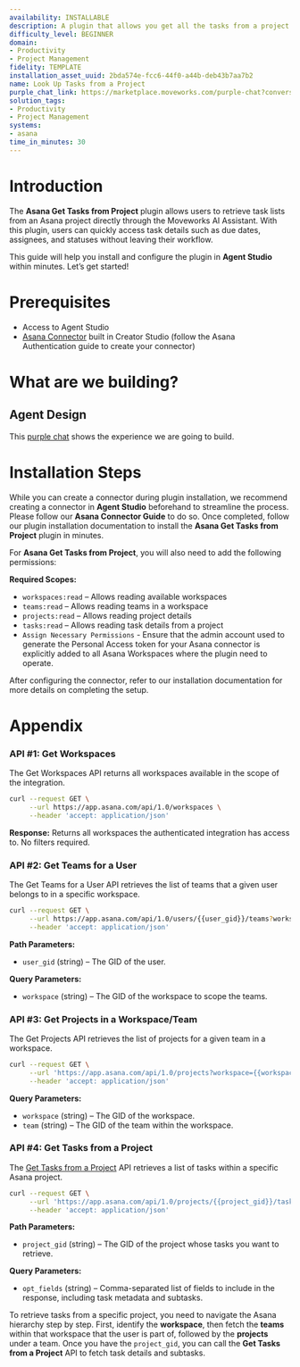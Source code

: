 ```yaml
---
availability: INSTALLABLE
description: A plugin that allows you get all the tasks from a project.
difficulty_level: BEGINNER
domain:
- Productivity
- Project Management
fidelity: TEMPLATE
installation_asset_uuid: 2bda574e-fcc6-44f0-a44b-deb43b7aa7b2
name: Look Up Tasks from a Project
purple_chat_link: https://marketplace.moveworks.com/purple-chat?conversation=%7B%22messages%22%3A%5B%7B%22role%22%3A%22user%22%2C%22parts%22%3A%5B%7B%22richText%22%3A%22Get+a+list+of+tasks+from+a+project%22%7D%5D%7D%2C%7B%22role%22%3A%22assistant%22%2C%22parts%22%3A%5B%7B%22reasoningSteps%22%3A%5B%7B%22status%22%3A%22success%22%2C%22richText%22%3A%22%3Cp+xmlns%3D%5C%22http%3A%2F%2Fwww.w3.org%2F1999%2Fxhtml%5C%22%3EYour+request+is+being+processed+for+the+%3Cb%3EQuantumFlow%3C%2Fb%3E+workspace.%3C%2Fp%3E%22%7D%5D%7D%2C%7B%22richText%22%3A%22%3Cp+xmlns%3D%5C%22http%3A%2F%2Fwww.w3.org%2F1999%2Fxhtml%5C%22%3ETo+continue%2C+I+need+you+to+select+which+team%E2%80%99s+project+tasks+you+want+to+view.+Here+are+your+available+teams%3A%3C%2Fp%3E%3Col+xmlns%3D%5C%22http%3A%2F%2Fwww.w3.org%2F1999%2Fxhtml%5C%22%3E%3Cli%3E%3Cb%3EMarketing+Team+-+USA%3C%2Fb%3E%3C%2Fli%3E%3Cli%3E%3Cb%3EMarketing+Team+-+India%3C%2Fb%3E%3C%2Fli%3E%3Cli%3E%3Cb%3EEngineering+Team+-+EMEA%3C%2Fb%3E%3C%2Fli%3E%3C%2Fol%3E%3Cp+xmlns%3D%5C%22http%3A%2F%2Fwww.w3.org%2F1999%2Fxhtml%5C%22%3E%3Cb%3EPlease+reply+with+the+number+of+the+team+you+want+to+view+tasks+for.%3C%2Fb%3E%3C%2Fp%3E%22%7D%5D%7D%2C%7B%22role%22%3A%22user%22%2C%22parts%22%3A%5B%7B%22richText%22%3A%221%22%7D%5D%7D%2C%7B%22role%22%3A%22assistant%22%2C%22parts%22%3A%5B%7B%22reasoningSteps%22%3A%5B%7B%22status%22%3A%22success%22%2C%22richText%22%3A%22%3Cp+xmlns%3D%5C%22http%3A%2F%2Fwww.w3.org%2F1999%2Fxhtml%5C%22%3EYou+have+selected+the+%3Cb%3EMarketing+Team+-+USA%3C%2Fb%3E+team.%3C%2Fp%3E%22%7D%5D%7D%2C%7B%22richText%22%3A%22%3Cp+xmlns%3D%5C%22http%3A%2F%2Fwww.w3.org%2F1999%2Fxhtml%5C%22%3ENow%2C+please+select+which+project+you+want+to+view+tasks+for.+Here+are+your+available+projects+in+this+team%3A%3C%2Fp%3E%3Col+xmlns%3D%5C%22http%3A%2F%2Fwww.w3.org%2F1999%2Fxhtml%5C%22%3E%3Cli%3E%3Cb%3EQ3+Marketing+Campaign%3C%2Fb%3E%3C%2Fli%3E%3Cli%3E%3Cb%3EProduct+Launch+v2%3C%2Fb%3E%3C%2Fli%3E%3Cli%3E%3Cb%3EInternal+Tooling%3C%2Fb%3E%3C%2Fli%3E%3C%2Fol%3E%3Cp+xmlns%3D%5C%22http%3A%2F%2Fwww.w3.org%2F1999%2Fxhtml%5C%22%3E%3Cb%3EReply+with+the+number+of+the+project+you+want+to+see+tasks+for.%3C%2Fb%3E%3C%2Fp%3E%22%7D%5D%7D%2C%7B%22role%22%3A%22user%22%2C%22parts%22%3A%5B%7B%22richText%22%3A%221%22%7D%5D%7D%2C%7B%22role%22%3A%22assistant%22%2C%22parts%22%3A%5B%7B%22reasoningSteps%22%3A%5B%7B%22status%22%3A%22success%22%2C%22richText%22%3A%22%3Cp+xmlns%3D%5C%22http%3A%2F%2Fwww.w3.org%2F1999%2Fxhtml%5C%22%3E%3Cb%3EResolved+Selection%3C%2Fb%3E%3C%2Fp%3E%3Cul+xmlns%3D%5C%22http%3A%2F%2Fwww.w3.org%2F1999%2Fxhtml%5C%22%3E%3Cli%3E%3Cb%3EWorkspace%3A%3C%2Fb%3E+QuantumFlow%3C%2Fli%3E%3Cli%3E%3Cb%3ETeam%3A%3C%2Fb%3E+Marketing+Team+-+USA%3C%2Fli%3E%3Cli%3E%3Cb%3EProject%3A%3C%2Fb%3E+Q3+Marketing+Campaign%3C%2Fli%3E%3C%2Ful%3E%22%7D%5D%7D%2C%7B%22richText%22%3A%22%3Cp+xmlns%3D%5C%22http%3A%2F%2Fwww.w3.org%2F1999%2Fxhtml%5C%22%3EHere+are+the+tasks+currently+in+this+project%3A%3C%2Fp%3E%3Col+xmlns%3D%5C%22http%3A%2F%2Fwww.w3.org%2F1999%2Fxhtml%5C%22%3E%3Cli%3E%3Cb%3EDevelop+social+media+strategy%3C%2Fb%3E%3Cbr+%2F%3E%3Cb%3EAssignee%3A%3C%2Fb%3E+Alice+Smith%3Cbr+%2F%3E%3Cb%3ECreated+at%3A%3C%2Fb%3E+2025-07-15%3Cbr+%2F%3E%3Cb%3EDue+on%3A%3C%2Fb%3E+2025-08-01%3Cbr+%2F%3E%3Cb%3ECompleted%3A%3C%2Fb%3E+No%3Cbr+%2F%3E%3Cb%3ENotes%3A%3C%2Fb%3E+Outline+key+platforms+and+content+pillars+for+Q3.%3C%2Fli%3E%3Cli%3E%3Cb%3EDraft+press+release+for+product+launch%3C%2Fb%3E%3Cbr+%2F%3E%3Cb%3EAssignee%3A%3C%2Fb%3E+Alice+Smith%3Cbr+%2F%3E%3Cb%3ECreated+at%3A%3C%2Fb%3E+2025-07-18%3Cbr+%2F%3E%3Cb%3EDue+on%3A%3C%2Fb%3E+2025-08-05%3Cbr+%2F%3E%3Cb%3ECompleted%3A%3C%2Fb%3E+No%3Cbr+%2F%3E%3Cb%3ENotes%3A%3C%2Fb%3E+Include+product+features+and+target+audience+benefits.%3C%2Fli%3E%3Cli%3E%3Cb%3ECoordinate+with+sales+for+lead+generation+assets%3C%2Fb%3E%3Cbr+%2F%3E%3Cb%3EAssignee%3A%3C%2Fb%3E+Alice+Smith%3Cbr+%2F%3E%3Cb%3ECreated+at%3A%3C%2Fb%3E+2025-07-20%3Cbr+%2F%3E%3Cb%3EDue+on%3A%3C%2Fb%3E+2025-08-10%3Cbr+%2F%3E%3Cb%3ECompleted%3A%3C%2Fb%3E+No%3Cbr+%2F%3E%3Cb%3ENotes%3A%3C%2Fb%3E+Ensure+assets+align+with+Q3+sales+targets.%3C%2Fli%3E%3C%2Fol%3E%3Cp+xmlns%3D%5C%22http%3A%2F%2Fww
solution_tags:
- Productivity
- Project Management
systems:
- asana
time_in_minutes: 30
---
```


# Introduction

The **Asana Get Tasks from Project** plugin allows users to retrieve task lists from an Asana project directly through the Moveworks AI Assistant. With this plugin, users can quickly access task details such as due dates, assignees, and statuses without leaving their workflow.

This guide will help you install and configure the plugin in **Agent Studio** within minutes. Let’s get started!

# Prerequisites

- Access to Agent Studio
- [Asana Connector](https://developer.moveworks.com/creator-studio/resources/connector?id=asana) built in Creator Studio (follow the Asana Authentication guide to create your connector)

# What are we building?

## Agent Design

This [purple chat](https://marketplace.moveworks.com/purple-chat?conversation=%7B%22messages%22%3A%5B%7B%22role%22%3A%22user%22%2C%22parts%22%3A%5B%7B%22richText%22%3A%22Get+a+list+of+tasks+from+a+project%22%7D%5D%7D%2C%7B%22role%22%3A%22assistant%22%2C%22parts%22%3A%5B%7B%22reasoningSteps%22%3A%5B%7B%22status%22%3A%22success%22%2C%22richText%22%3A%22%3Cp+xmlns%3D%5C%22http%3A%2F%2Fwww.w3.org%2F1999%2Fxhtml%5C%22%3EYour+request+is+being+processed+for+the+%3Cb%3EQuantumFlow%3C%2Fb%3E+workspace.%3C%2Fp%3E%22%7D%5D%7D%2C%7B%22richText%22%3A%22%3Cp+xmlns%3D%5C%22http%3A%2F%2Fwww.w3.org%2F1999%2Fxhtml%5C%22%3ETo+continue%2C+I+need+you+to+select+which+team%E2%80%99s+project+tasks+you+want+to+view.+Here+are+your+available+teams%3A%3C%2Fp%3E%3Col+xmlns%3D%5C%22http%3A%2F%2Fwww.w3.org%2F1999%2Fxhtml%5C%22%3E%3Cli%3E%3Cb%3EMarketing+Team+-+USA%3C%2Fb%3E%3C%2Fli%3E%3Cli%3E%3Cb%3EMarketing+Team+-+India%3C%2Fb%3E%3C%2Fli%3E%3Cli%3E%3Cb%3EEngineering+Team+-+EMEA%3C%2Fb%3E%3C%2Fli%3E%3C%2Fol%3E%3Cp+xmlns%3D%5C%22http%3A%2F%2Fwww.w3.org%2F1999%2Fxhtml%5C%22%3E%3Cb%3EPlease+reply+with+the+number+of+the+team+you+want+to+view+tasks+for.%3C%2Fb%3E%3C%2Fp%3E%22%7D%5D%7D%2C%7B%22role%22%3A%22user%22%2C%22parts%22%3A%5B%7B%22richText%22%3A%221%22%7D%5D%7D%2C%7B%22role%22%3A%22assistant%22%2C%22parts%22%3A%5B%7B%22reasoningSteps%22%3A%5B%7B%22status%22%3A%22success%22%2C%22richText%22%3A%22%3Cp+xmlns%3D%5C%22http%3A%2F%2Fwww.w3.org%2F1999%2Fxhtml%5C%22%3EYou+have+selected+the+%3Cb%3EMarketing+Team+-+USA%3C%2Fb%3E+team.%3C%2Fp%3E%22%7D%5D%7D%2C%7B%22richText%22%3A%22%3Cp+xmlns%3D%5C%22http%3A%2F%2Fwww.w3.org%2F1999%2Fxhtml%5C%22%3ENow%2C+please+select+which+project+you+want+to+view+tasks+for.+Here+are+your+available+projects+in+this+team%3A%3C%2Fp%3E%3Col+xmlns%3D%5C%22http%3A%2F%2Fwww.w3.org%2F1999%2Fxhtml%5C%22%3E%3Cli%3E%3Cb%3EQ3+Marketing+Campaign%3C%2Fb%3E%3C%2Fli%3E%3Cli%3E%3Cb%3EProduct+Launch+v2%3C%2Fb%3E%3C%2Fli%3E%3Cli%3E%3Cb%3EInternal+Tooling%3C%2Fb%3E%3C%2Fli%3E%3C%2Fol%3E%3Cp+xmlns%3D%5C%22http%3A%2F%2Fwww.w3.org%2F1999%2Fxhtml%5C%22%3E%3Cb%3EReply+with+the+number+of+the+project+you+want+to+see+tasks+for.%3C%2Fb%3E%3C%2Fp%3E%22%7D%5D%7D%2C%7B%22role%22%3A%22user%22%2C%22parts%22%3A%5B%7B%22richText%22%3A%221%22%7D%5D%7D%2C%7B%22role%22%3A%22assistant%22%2C%22parts%22%3A%5B%7B%22reasoningSteps%22%3A%5B%7B%22status%22%3A%22success%22%2C%22richText%22%3A%22%3Cp+xmlns%3D%5C%22http%3A%2F%2Fwww.w3.org%2F1999%2Fxhtml%5C%22%3E%3Cb%3EResolved+Selection%3C%2Fb%3E%3C%2Fp%3E%3Cul+xmlns%3D%5C%22http%3A%2F%2Fwww.w3.org%2F1999%2Fxhtml%5C%22%3E%3Cli%3E%3Cb%3EWorkspace%3A%3C%2Fb%3E+QuantumFlow%3C%2Fli%3E%3Cli%3E%3Cb%3ETeam%3A%3C%2Fb%3E+Marketing+Team+-+USA%3C%2Fli%3E%3Cli%3E%3Cb%3EProject%3A%3C%2Fb%3E+Q3+Marketing+Campaign%3C%2Fli%3E%3C%2Ful%3E%22%7D%5D%7D%2C%7B%22richText%22%3A%22%3Cp+xmlns%3D%5C%22http%3A%2F%2Fwww.w3.org%2F1999%2Fxhtml%5C%22%3EHere+are+the+tasks+currently+in+this+project%3A%3C%2Fp%3E%3Col+xmlns%3D%5C%22http%3A%2F%2Fwww.w3.org%2F1999%2Fxhtml%5C%22%3E%3Cli%3E%3Cb%3EDevelop+social+media+strategy%3C%2Fb%3E%3Cbr+%2F%3E%3Cb%3EAssignee%3A%3C%2Fb%3E+Alice+Smith%3Cbr+%2F%3E%3Cb%3ECreated+at%3A%3C%2Fb%3E+2025-07-15%3Cbr+%2F%3E%3Cb%3EDue+on%3A%3C%2Fb%3E+2025-08-01%3Cbr+%2F%3E%3Cb%3ECompleted%3A%3C%2Fb%3E+No%3Cbr+%2F%3E%3Cb%3ENotes%3A%3C%2Fb%3E+Outline+key+platforms+and+content+pillars+for+Q3.%3C%2Fli%3E%3Cli%3E%3Cb%3EDraft+press+release+for+product+launch%3C%2Fb%3E%3Cbr+%2F%3E%3Cb%3EAssignee%3A%3C%2Fb%3E+Alice+Smith%3Cbr+%2F%3E%3Cb%3ECreated+at%3A%3C%2Fb%3E+2025-07-18%3Cbr+%2F%3E%3Cb%3EDue+on%3A%3C%2Fb%3E+2025-08-05%3Cbr+%2F%3E%3Cb%3ECompleted%3A%3C%2Fb%3E+No%3Cbr+%2F%3E%3Cb%3ENotes%3A%3C%2Fb%3E+Include+product+features+and+target+audience+benefits.%3C%2Fli%3E%3Cli%3E%3Cb%3ECoordinate+with+sales+for+lead+generation+assets%3C%2Fb%3E%3Cbr+%2F%3E%3Cb%3EAssignee%3A%3C%2Fb%3E+Alice+Smith%3Cbr+%2F%3E%3Cb%3ECreated+at%3A%3C%2Fb%3E+2025-07-20%3Cbr+%2F%3E%3Cb%3EDue+on%3A%3C%2Fb%3E+2025-08-10%3Cbr+%2F%3E%3Cb%3ECompleted%3A%3C%2Fb%3E+No%3Cbr+%2F%3E%3Cb%3ENotes%3A%3C%2Fb%3E+Ensure+assets+align+with+Q3+sales+targets.%3C%2Fli%3E%3C%2Fol%3E%3Cp+xmlns%3D%5C%22http%3A%2F%2Fww) shows the experience we are going to build.

# Installation Steps

While you can create a connector during plugin installation, we recommend creating a connector in **Agent Studio** beforehand to streamline the process. Please follow our **Asana Connector Guide** to do so. Once completed, follow our plugin installation documentation to install the **Asana Get Tasks from Project** plugin in minutes.

For **Asana Get Tasks from Project**, you will also need to add the following permissions:

**Required Scopes:**

- `workspaces:read` – Allows reading available workspaces
- `teams:read` – Allows reading teams in a workspace
- `projects:read` – Allows reading project details
- `tasks:read` – Allows reading task details from a project
- `Assign Necessary Permissions` - Ensure that the admin account used to generate the Personal Access token for your Asana connector is explicitly added to all Asana Workspaces where the plugin need to operate.

After configuring the connector, refer to our installation documentation for more details on completing the setup.

# Appendix

### **API #1: Get Workspaces**

The Get Workspaces API returns all workspaces available in the scope of the integration.

```bash
curl --request GET \
     --url https://app.asana.com/api/1.0/workspaces \
     --header 'accept: application/json'
```

**Response:** Returns all workspaces the authenticated integration has access to. No filters required.

### **API #2: Get Teams for a User**

The Get Teams for a User API retrieves the list of teams that a given user belongs to in a specific workspace.

```bash
curl --request GET \
     --url https://app.asana.com/api/1.0/users/{{user_gid}}/teams?workspace={{workspace_gid}} \
     --header 'accept: application/json'
```

**Path Parameters:**

- `user_gid` (string) – The GID of the user.

**Query Parameters:**

- `workspace` (string) – The GID of the workspace to scope the teams.

### **API #3: Get Projects in a Workspace/Team**

The Get Projects API retrieves the list of projects for a given team in a workspace.

```bash
curl --request GET \
     --url 'https://app.asana.com/api/1.0/projects?workspace={{workspace_gid}}&team={{team_gid}}' \
     --header 'accept: application/json'
```

**Query Parameters:**

- `workspace` (string) – The GID of the workspace.
- `team` (string) – The GID of the team within the workspace.

### **API #4: Get Tasks from a Project**

The [Get Tasks from a Project](https://developers.asana.com/reference/gettasksforproject) API retrieves a list of tasks within a specific Asana project.

```bash
curl --request GET \
     --url 'https://app.asana.com/api/1.0/projects/{{project_gid}}/tasks?opt_fields=gid,name,notes,assignee.gid,assignee.name,assignee.email,completed,completed_at,created_at,modified_at,due_on,start_on,projects.name,tags.name,followers.name,workspace.name,dependencies.name,dependents.name,subtasks.name,subtasks.completed,subtasks.assignee.name,subtasks.due_on,subtasks.notes' \
     --header 'accept: application/json'
```

**Path Parameters:**

- `project_gid` (string) – The GID of the project whose tasks you want to retrieve.

**Query Parameters:**

- `opt_fields` (string) – Comma-separated list of fields to include in the response, including task metadata and subtasks.

To retrieve tasks from a specific project, you need to navigate the Asana hierarchy step by step. First, identify the **workspace**, then fetch the **teams** within that workspace that the user is part of, followed by the **projects** under a team. Once you have the `project_gid`, you can call the **Get Tasks from a Project** API to fetch task details and subtasks.